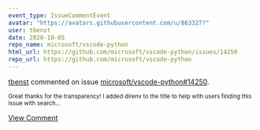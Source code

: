 ```yaml
---
event_type: IssueCommentEvent
avatar: "https://avatars.githubusercontent.com/u/863327?"
user: tbenst
date: 2020-10-05
repo_name: microsoft/vscode-python
html_url: https://github.com/microsoft/vscode-python/issues/14250
repo_url: https://github.com/microsoft/vscode-python
---
```


<a href='https://github.com/tbenst' target='_blank'>tbenst</a> commented on issue <a href='https://github.com/microsoft/vscode-python/issues/14250' target='_blank'>microsoft/vscode-python#14250</a>.

<small>Great thanks for the transparency! I added direnv to the title to help with users finding this issue with search...</small>

<a href='https://github.com/microsoft/vscode-python/issues/14250' target='_blank'>View Comment</a>